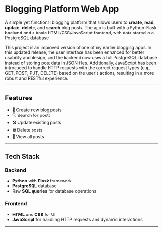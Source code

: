 # Blogging Platform Web App

A simple yet functional blogging platform that allows users to **create**, **read**, **update**, **delete**, and **search** blog posts. The app is built with a Python-Flask backend and a basic HTML/CSS/JavaScript frontend, with data stored in a PostgreSQL database.

This project is an improved version of one of my earlier blogging apps. In this updated release, the user interface has been enhanced for better usability and design, and the backend now uses a full PostgreSQL database instead of storing post data in JSON files. Additionally, JavaScript has been introduced to handle HTTP requests with the correct request types (e.g., GET, POST, PUT, DELETE) based on the user's actions, resulting in a more robust and RESTful experience.

---

## Features

- 📝 Create new blog posts  
- 🔍 Search for posts 
- 🛠️ Update existing posts  
- 🗑️ Delete posts  
- 📂 View all posts  

---

## Tech Stack

### Backend
- **Python** with **Flask** framework
- **PostgreSQL** database
- Raw **SQL queries** for database operations

### Frontend
- **HTML** and **CSS** for UI
- **JavaScript** for handling HTTP requests and dynamic interactions

---